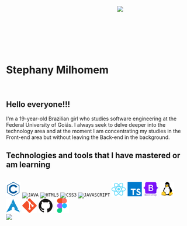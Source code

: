 <img width="200px" align="right" src="https://github.com/user-attachments/assets/9913bea9-4e49-46bc-a127-3b4abf3a5517">

</br>
</br>
</br>
</br>
</br>
</br>
</br>
<h1 align="left">Stephany Milhomem</h1>
</br>
<h2 align="left">Hello everyone!!!</h2>
I'm a 19-year-old Brazilian girl who studies software engineering at the Federal University of Goiás.
I always seek to delve deeper into the technology area and at the moment I am concentrating my studies in the Front-end area but without leaving the Back-end in the background.
</br>
<h2 align="left">Technologies and tools that I have mastered or am learning</h2>
</br>
<code><img width="40px" src="https://github.com/devicons/devicon/blob/master/icons/c/c-line.svg" title = "C"/></code>
<code><img width="40px" src="https://cdn.jsdelivr.net/gh/devicons/devicon/icons/java/java-original.svg" title = "JAVA"/></code>
<code><img width="40px" src="https://cdn.jsdelivr.net/gh/devicons/devicon/icons/html5/html5-original-wordmark.svg" title = "HTML5"/></code>
<code><img width="40px" src="https://cdn.jsdelivr.net/gh/devicons/devicon/icons/css3/css3-original-wordmark.svg" title = "CSS3"/></code>
<code><img width="40px" src="https://cdn.jsdelivr.net/gh/devicons/devicon/icons/javascript/javascript-original.svg" title = "JAVASCRIPT"/></code>
<code><img width="40px" src="https://github.com/devicons/devicon/blob/master/icons/react/react-original.svg" title = "REACT"/></code>
<code><img width="40px" src="https://github.com/devicons/devicon/blob/master/icons/typescript/typescript-original.svg" title = "TYPESCRIPT"/></code>
<code><img width="40px" src="https://github.com/devicons/devicon/blob/master/icons/bootstrap/bootstrap-original-wordmark.svg" title = "BOOTSTRAP"/></code>
<code><img width="40px" src="https://github.com/devicons/devicon/blob/master/icons/linux/linux-original.svg" title = "LINUX"/></code>
<code><img width="40px" src="https://github.com/devicons/devicon/blob/master/icons/archlinux/archlinux-original.svg" title = "ARCHLINUX"/></code>
<code><img width="40px" src="https://github.com/devicons/devicon/blob/master/icons/git/git-original.svg" title = "GIT"/></code>
<code><img width="40px" src="https://github.com/devicons/devicon/blob/master/icons/github/github-original.svg" title = "GITHUB"/></code>
<code><img width="40px" src="https://github.com/devicons/devicon/blob/master/icons/figma/figma-original.svg" title = "FIGMA"/></code>
</br>
<div>
<a href="https://github.com/StephanyMil">
<img loading="lazy" height="180em" src="https://github-readme-stats.vercel.app/api/top-langs/?username=StephanyMil&layout=compact&langs_count=7&theme=dracula"/>
</div>
